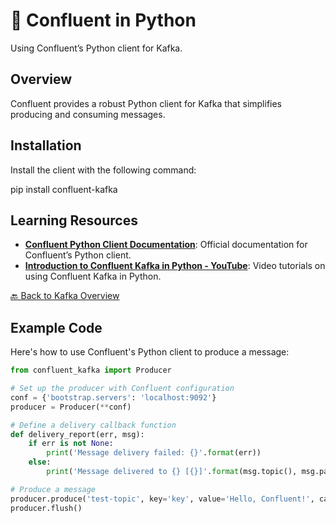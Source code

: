 # 🚀 Confluent in Python

Using Confluent’s Python client for Kafka.

## Overview
Confluent provides a robust Python client for Kafka that simplifies producing and consuming messages.

## Installation
Install the client with the following command:

pip install confluent-kafka

## Learning Resources

- **[Confluent Python Client Documentation](https://docs.confluent.io/clients-confluent-kafka-python/current/overview.html)**: Official documentation for Confluent’s Python client.
- **[Introduction to Confluent Kafka in Python - YouTube](https://www.youtube.com/playlist?list=PLa7VYi0yPIH1odVnZC430071CVD_4Sx1e)**: Video tutorials on using Confluent Kafka in Python.

[🔙 Back to Kafka Overview](../../README.md#-kafka)

## Example Code
Here's how to use Confluent's Python client to produce a message:

```python
from confluent_kafka import Producer

# Set up the producer with Confluent configuration
conf = {'bootstrap.servers': 'localhost:9092'}
producer = Producer(**conf)

# Define a delivery callback function
def delivery_report(err, msg):
    if err is not None:
        print('Message delivery failed: {}'.format(err))
    else:
        print('Message delivered to {} [{}]'.format(msg.topic(), msg.partition()))

# Produce a message
producer.produce('test-topic', key='key', value='Hello, Confluent!', callback=delivery_report)
producer.flush()







